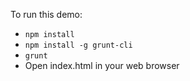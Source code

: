 To run this demo:

* `npm install`
* `npm install -g grunt-cli`
* `grunt`
* Open index.html in your web browser
